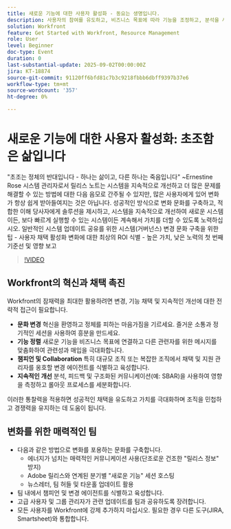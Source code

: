 ```yaml
---
title: 새로운 기능에 대한 사용자 활성화 - 동요는 생명입니다.
description: 사용자의 참여를 유도하고, 비즈니스 목표에 따라 기능을 조정하고, 분석을 사용하여 롤아웃을 개선하는 등 Workfront 채택률을 높이는 전략을 알아봅니다.
solution: Workfront
feature: Get Started with Workfront, Resource Management
role: User
level: Beginner
doc-type: Event
duration: 0
last-substantial-update: 2025-09-02T00:00:00Z
jira: KT-18874
source-git-commit: 91120ff6bfd81c7b3c9218fbbb6dbff9397b37e6
workflow-type: tm+mt
source-wordcount: '357'
ht-degree: 0%

---
```



# 새로운 기능에 대한 사용자 활성화: 초조함은 삶입니다

&quot;초조는 정체의 반대입니다 - 하나는 삶이고, 다른 하나는 죽음입니다&quot; ~Ernestine Rose 시스템 관리자로서 릴리스 노트는 시스템을 지속적으로 개선하고 더 많은 문제를 해결할 수 있는 방법에 대한 다음 음모로 간주될 수 있지만, 많은 사용자에게 있어 변화가 항상 쉽게 받아들여지는 것은 아닙니다. 성공적인 방식으로 변화 문화를 구축하고, 적합한 이해 당사자에게 솔루션을 제시하고, 시스템을 지속적으로 개선하여 새로운 시스템이든, 보다 빠르게 실행할 수 있는 시스템이든 계속해서 가치를 더할 수 있도록 노력하십시오. 일반적인 시스템 업데이트 공유를 위한 시스템(거버넌스) 변경 문화 구축을 위한 팁 - 사용자 채택 활성화 변화에 대한 최상의 ROI 식별 - 높은 가치, 낮은 노력의 첫 번째 기준선 및 영향 보고

>[!VIDEO](https://video.tv.adobe.com/v/3471494/?learn=on&enablevpops)

## Workfront의 혁신과 채택 촉진

Workfront의 잠재력을 최대한 활용하려면 변경, 기능 채택 및 지속적인 개선에 대한 전략적 접근이 필요합니다.

* **문화 변경** 혁신을 환영하고 정체를 피하는 마음가짐을 기르세요. 즐거운 소통과 정기적인 세션을 사용하여 흥분을 만드세요.
* **기능 정렬** 새로운 기능을 비즈니스 목표에 연결하고 다른 관련자를 위한 메시지를 맞춤화하여 관련성과 매입을 극대화합니다.
* **챔피언 및 Collaboration** 특히 대규모 조직 또는 복잡한 조직에서 채택 및 지원 관리자를 옹호할 변경 에이전트를 식별하고 육성합니다.
* **지속적인 개선** 분석, 피드백 및 구조화된 커뮤니케이션(예: SBAR)을 사용하여 영향을 측정하고 롤아웃 프로세스를 세분화합니다.

이러한 통찰력을 적용하면 성공적인 채택을 유도하고 가치를 극대화하며 조직을 민첩하고 경쟁력을 유지하는 데 도움이 됩니다.

## 변화를 위한 매력적인 팀

* 다음과 같은 방법으로 변화를 포용하는 문화를 구축합니다.
   * 에너지가 넘치는 매력적인 커뮤니케이션 사용(단조로운 건조한 &quot;릴리스 정보&quot; 방지)
   * Adobe 릴리스와 연계된 분기별 &quot;새로운 기능&quot; 세션 호스팅
   * 뉴스레터, 팀 허들 및 타운홀 업데이트 활용
* 팀 내에서 챔피언 및 변경 에이전트를 식별하고 육성합니다.
* 고급 사용자 및 그룹 관리자가 관련 업데이트를 팀과 공유하도록 장려합니다.
* 모든 사용자를 Workfront에 강제 추가하지 마십시오. 필요한 경우 다른 도구(JIRA, Smartsheet)와 통합합니다.
